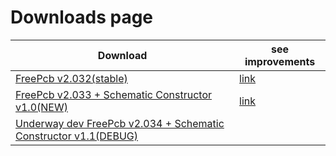 # Downloads page

Download                                                                         | see improvements
---------------------------------------------------------------------------------|-------------------------------------------------------------------------------
[FreePcb v2.032(stable)](https://github.com/Duxah/FreePCB-2/archive/2-032.zip)   | [link](https://github.com/Duxah/FreePCB-2/tree/2-032])
[FreePcb v2.033 + Schematic Constructor v1.0(NEW)](https://github.com/Duxah/FreePCB-2/archive/2-033.zip) | [link](https://github.com/Duxah/FreePCB-2/tree/2-033])
[Underway dev FreePcb v2.034 + Schematic Constructor v1.1(DEBUG)](https://github.com/Duxah/FreePCB-2/archive/master.zip) |


